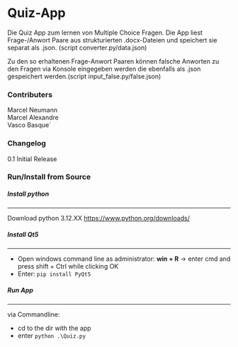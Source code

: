 # Quiz-App

Die Quiz App zum lernen von Multiple Choice Fragen. Die App liest Frage-/Anwort Paare aus strukturierten .docx-Dateien und speichert sie separat als .json. (script converter.py/data.json)

Zu den so erhaltenen Frage-Anwort Paaren können falsche Anworten zu den Fragen via Konsole eingegeben werden die ebenfalls als .json gespeichert werden.(script input_false.py/false.json)

### Contributers

Marcel Neumann  
Marcel Alexandre  
Vasco Basque´
### Changelog

0.1 Initial Release

### Run/Install from Source
##### Install python
---
Download python 3.12.XX
https://www.python.org/downloads/

##### Install Qt5
---
- Open windows command line as administrator: **win + R** -> enter cmd and press shift + Ctrl while clicking OK
- Enter: `pip install PyQt5`

##### Run App
---
via Commandline:
- cd to the dir with the app
- enter `python .\Quiz.py`
